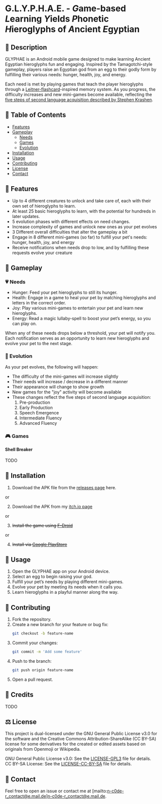 # G.L.Y.P.H.A.E. - ***G***ame-based ***L***earning ***Y***ields ***P***honetic ***H***ieroglyphs of ***A***ncient ***E***gyptian


## :page_facing_up: Description

GLYPHAE is an Android mobile game designed to make learning Ancient Egyptian hieroglyphs fun and engaging. Inspired by the Tamagotchi-style gameplay, players raise an Egyptian god from an egg to their godly form by fulfilling their various needs: hunger, health, joy, and energy.

Each need is met by playing games that teach the player hieroglyphs through a [Leitner-flashcard](https://en.wikipedia.org/wiki/Leitner_system)-inspired memory system. As you progress, the difficulty increases and new mini-games become available, reflecting the [five steps of second language acquisition described by Stephen Krashen](https://en.wikipedia.org/wiki/Second-language_acquisition#Stages).

## :scroll: Table of Contents

- [Features](#features)
- [Gameplay](#gameplay)
  - [Needs](#needs)
  - [Games](#games)
  - [Evolution](#evolution)
- [Installation](#installation)
- [Usage](#usage)
- [Contributing](#contributing)
- [License](#license)
- [Contact](#contact)

## :hammer: Features

- Up to 4 different creatures to unlock and take care of, each with their own set of hieroglyphs to learn.
- At least 25 basic hieroglyphs to learn, with the potential for hundreds in later updates.
- 5 evolution phases with different effects on need changes.
- Increase complexity of games and unlock new ones as your pet evolves
- 3 Different overall difficulties that alter the gameplay a bit
- Engage in 8 different mini-games (so far) to fulfill your pet's needs: hunger, health, joy, and energy
- Receive notifications when needs drop to low, and by fulfilling these requests evolve your creature

## :dart: Gameplay

### :heartpulse: Needs

- Hunger: Feed your pet hieroglyphs to still its hunger.
- Health: Engage in a game to heal your pet by matching hieroglyphs and letters in the correct order.
- Joy: Play various mini-games to entertain your pet and learn new hieroglyphs.
- Energy: Read a magic lullaby-spell to boost your pet’s energy, so you can play on.

When any of these needs drops below a threshold, your pet will notify you. Each notification serves as an opportunity to learn new hieroglyphs and evolve your pet to the next stage.

### :hatching_chick: Evolution

As your pet evolves, the following will happen:
- The difficulty of the mini-games will increase slightly
- Their needs will increase / decrease in a different manner
- Their appearance will change to show growth
- New games for the "joy" activity will become available
- These changes reflect the five steps of second language acquisition:
  1. Pre-production
  2. Early Production
  3. Speech Emergence
  4. Intermediate Fluency
  5. Advanced Fluency

### :video_game: Games

#### Shell Breaker

TODO

## :floppy_disk: Installation

1. Download the APK file from the [releases page](https://github.com/n-c0de-r/BA_CODE/releases) here.

or

2. Download the APK from my [itch.io page]()

or

3. ~~Install the game using [F-Droid]()~~

or

4. ~~Install via [Google PlayStore]()~~

## :iphone: Usage

1. Open the GLYPHAE app on your Android device.
2. Select an egg to begin raising your god.
3. Fulfill your pet’s needs by playing different mini-games.
6. Evolve your pet by meeting its needs when it calls you.
4. Learn hieroglyphs in a playful manner along the way.

## :busts_in_silhouette: Contributing

1. Fork the repository.
2. Create a new branch for your feature or bug fix:
    ```bash
    git checkout -b feature-name
    ```
3. Commit your changes:
    ```bash
    git commit -m 'Add some feature'
    ```
4. Push to the branch:
    ```bash
    git push origin feature-name
    ```
5. Open a pull request.

## :pray: Credits

TODO

## :balance_scale: License

This project is dual-licensed under the GNU General Public License v3.0 for the software and the Creative Commons Attribution-ShareAlike (CC BY-SA) license for some derivatives for the created or edited assets based on originals from Openmoji or Wikipedia. 

GNU General Public License v3.0: See the [LICENSE-GPL3](LICENSE-GPL3) file for details.
CC BY-SA License: See the [LICENSE-CC-BY-SA](LICENSE-CC-BY-SA) file for details.

## :e-mail: Contact

Feel free to open an issue or contact me at [mailto:n-c0de-r_contact@e.mail.de]n-c0de-r_contact@e.mail.de.